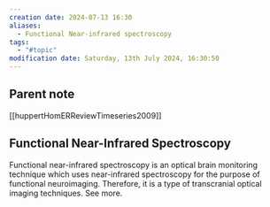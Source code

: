 ```yaml
---
creation date: 2024-07-13 16:30
aliases:
  - Functional Near-infrared spectroscopy
tags:
  - "#topic"
modification date: Saturday, 13th July 2024, 16:30:50
---
```


## Parent note
[[huppertHomERReviewTimeseries2009]]
## Functional Near-Infrared Spectroscopy
Functional near-infrared spectroscopy is an optical brain monitoring technique which uses near-infrared spectroscopy for the purpose of functional neuroimaging. Therefore, it is a type of transcranial optical imaging techniques. See more.